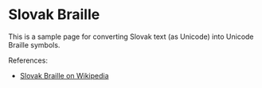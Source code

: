 # Slovak Braille

This is a sample page for converting Slovak text (as Unicode) into Unicode Braille symbols. 

References: 
- [Slovak Braille on Wikipedia](https://en.wikipedia.org/wiki/Slovak_Braille)
